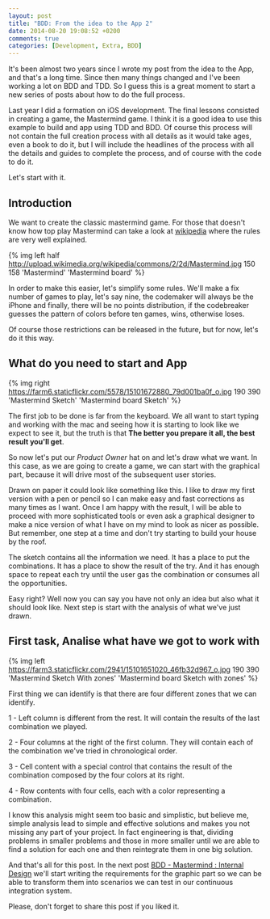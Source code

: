 ```yaml
---
layout: post
title: "BDD: From the idea to the App 2"
date: 2014-08-20 19:08:52 +0200
comments: true
categories: [Development, Extra, BDD]
---
```


It's been almost two years since I wrote my post from the idea to the App, and that's a long time. Since then many things changed and I've been working a lot on BDD and TDD. So I guess this is a great moment to start a new series of posts about how to do the full process.

Last year I did a formation on iOS development. The final lessons consisted in creating a game, the Mastermind game. I think it is a good idea to use this example to build and app using TDD and BDD. Of course this process will not contain the full creation process with all details as it would take ages, even a book to do it, but I will include the headlines of the process with all the details and guides to complete the process, and of course with the code to do it.

Let's start with it.

<!-- more -->

## Introduction

We want to create the classic mastermind game. For those that doesn't know how top play Mastermind can take a look at [wikipedia](http://en.wikipedia.org/wiki/Mastermind_\(board_game\) "Mastermind in Wikipedia") where the rules are very well explained.

{% img left half http://upload.wikimedia.org/wikipedia/commons/2/2d/Mastermind.jpg 150 158 'Mastermind' 'Mastermind board' %}

In order to make this easier, let's simplify some rules. We'll make a fix number of games to play, let's say nine, the codemaker will always be the iPhone and finally, there will be no points distribution, if the codebreaker guesses the pattern of colors before ten games, wins, otherwise loses.

Of course those restrictions can be released in the future, but for now, let's do it this way.

## What do you need to start and App ##

{% img right https://farm6.staticflickr.com/5578/15101672880_79d001ba0f_o.jpg 190 390 'Mastermind Sketch' 'Mastermind board Sketch' %}

The first job to be done is far from the keyboard. We all want to start typing and working with the mac and seeing how it is starting to look like we expect to see it, but the truth is that **The better you prepare it all, the best result you'll get**.

So now let's put our _Product Owner_ hat on and let's draw what we want. In this case, as we are going to create a game, we can start with the graphical part, because it will drive most of the subsequent user stories.

Drawn on paper it could look like something like this. I like to draw my first version with a pen or pencil so I can make easy and fast corrections as many times as I want. Once I am happy with the result, I will be able to proceed with more sophisticated tools or even ask a graphical designer to make a nice version of what I have on my mind to look as nicer as possible. But remember, one step at a time and don't try starting to build your house by the roof. 

The sketch contains all the information we need. It has a place to put the combinations. It has a place to show the result of the try. And it has enough space to repeat each try until the user gas the combination or consumes all the opportunities.

Easy right? Well now you can say you have not only an idea but also what it should look like. Next step is start with the analysis of what we've just drawn.

## First task, Analise what have we got to work with

{% img left https://farm3.staticflickr.com/2941/15101651020_46fb32d967_o.jpg 190 390 'Mastermind Sketch With zones' 'Mastermind board Sketch with zones' %}

First thing we can identify is that there are four different zones that we can identify.

1 - Left column is different from the rest. It will contain the results of the last combination we played.

2 - Four columns at the right of the first column. They will contain each of the combination we've tried in chronological order.

3 - Cell content with a special control that contains the result of the combination composed by the four colors at its right.

4 - Row contents with four cells, each with a color representing a combination.

I know this analysis might seem too basic and simplistic, but believe me, simple analysis lead to simple and effective solutions and makes you not missing any part of your project. In fact engineering is that, dividing problems in smaller problems and those in more smaller until we are able to find a solution for each one and then reintegrate them in one big solution.

And that's all for this post. In the next post [BDD - Mastermind : Internal Design](/blog/2014/09/25/bdd-mastermind-internal-design/ "BDD - Mastermind : Internal Design") we'll start writing the requirements for the graphic part so we can be able to transform them into scenarios we can test in our continuous integration system.

Please, don't forget to share this post if you liked it.

